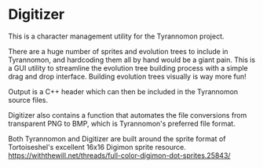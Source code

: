 # Digitizer

This is a character management utility for the Tyrannomon project.

There are a huge number of sprites and evolution trees to include in Tyrannomon, and hardcoding them all by hand would be a giant pain.
This is a GUI utility to streamline the evolution tree building process with a simple drag and drop interface. Building evolution trees visually is way more fun!

Output is a C++ header which can then be included in the Tyrannomon source files.

Digitizer also contains a function that automates the file conversions from transparent PNG to BMP, which is Tyrannomon's preferred file format.

Both Tyrannomon and Digitizer are built around the sprite format of Tortoiseshel's excellent 16x16 Digimon sprite resource.
https://withthewill.net/threads/full-color-digimon-dot-sprites.25843/
